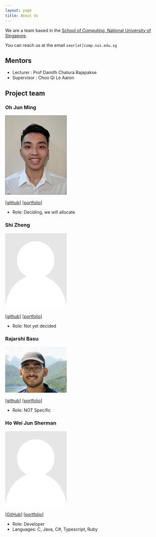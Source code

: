 ```yaml
---
layout: page
title: About Us
---
```


We are a team based in the [School of Computing, National University of Singapore](http://www.comp.nus.edu.sg).

You can reach us at the email `seer[at]comp.nus.edu.sg`
## Mentors
* Lecturer : Prof Damith Chatura Rajapakse
* Supervisor : Choo Qi Le Aaron

## Project team

### Oh Jun Ming

<img src="images/ohjunming.png" width="200px">

[[github](https://github.com/OhJunMing)]
[[portfolio](team/OhJunMing.md)]

* Role: Deciding, we will allocate

### Shi Zheng

<img src="images/shizheng001.png" width="200px">

[[github](http://github.com/ShiZheng001)]
[[portfolio](team/shizheng001.md)]

* Role: Not yet decided

### Rajarshi Basu

<img src="images/rajobasu.png" width="200px">

[[github](http://github.com/rajobasu)]
[[portfolio](team/rajobasu.md)]

* Role: NOT Specific


### Ho Wei Jun Sherman

<img src="images/nighoggdatatype.png" width="200px">

[[GitHub](https://github.com/nighoggDatatype)]
[[portfolio](team/nighoggdatatype.md)]

* Role: Developer
* Languages: C, Java, C#, Typescript, Ruby
